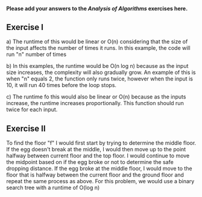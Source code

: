 #### Please add your answers to the **_Analysis of Algorithms_** exercises here.

## Exercise I

a) The runtime of this would be linear or O(n) considering that the size of the input affects the number of times it runs. In this example, the code will run "n" number of times

b) In this examples, the runtime would be O(n log n) because as the input size increases, the complexity will also gradually grow. An example of this is when "n" equals 2, the function only runs twice, however when the input is 10, it will run 40 times before the loop stops.

c) The runtime fo this would also be linear or O(n) because as the inputs increase, the runtime increases proportionally. This function should run twice for each input.

## Exercise II

To find the floor "f" I would first start by trying to determine the middle floor. If the egg doesn't break at the middle, I would then move up to the point halfway between current floor and the top floor. I would continue to move the midpoint based on if the egg broke or not to determine the safe dropping distance. If the egg broke at the middle floor, I would move to the floor that is halfway between the current floor and the ground floor and repeat the same process as above. For this problem, we would use a binary search tree with a runtime of O(log n)
